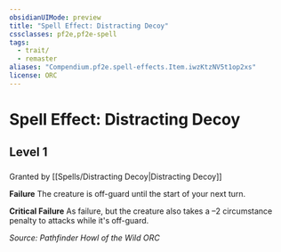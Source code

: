 ```yaml
---
obsidianUIMode: preview
title: "Spell Effect: Distracting Decoy"
cssclasses: pf2e,pf2e-spell
tags:
  - trait/
  - remaster
aliases: "Compendium.pf2e.spell-effects.Item.iwzKtzNV5t1op2xs"
license: ORC
---
```

# Spell Effect: Distracting Decoy
## Level 1
### 






Granted by [[Spells/Distracting Decoy|Distracting Decoy]]

**Failure** The creature is off-guard until the start of your next turn.

**Critical Failure** As failure, but the creature also takes a –2 circumstance penalty to attacks while it's off-guard.

*Source: Pathfinder Howl of the Wild*
*ORC*